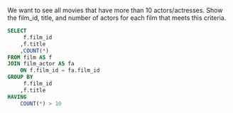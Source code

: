 We want to see all movies that have more than 10 actors/actresses. Show the film_id, title, and number of actors for each film that meets this criteria.
```sql
SELECT 
     f.film_id
    ,f.title
    ,COUNT(*)
FROM film AS f
JOIN film_actor AS fa
    ON f.film_id = fa.film_id
GROUP BY 
     f.film_id
    ,f.title
HAVING
    COUNT(*) > 10
```
